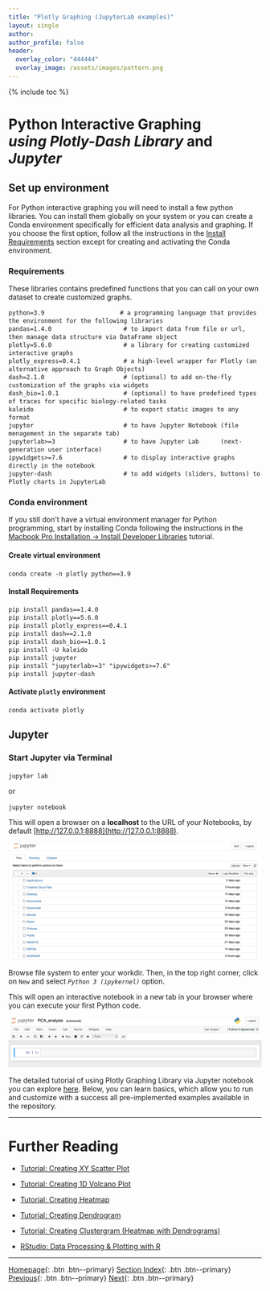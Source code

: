 ```yaml
---
title: "Plotly Graphing (JupyterLab examples)"
layout: single
author:
author_profile: false
header:
  overlay_color: "444444"
  overlay_image: /assets/images/pattern.png
---
```


{% include toc %}

# Python Interactive Graphing <br>*using Plotly-Dash Library* and *Jupyter*

## Set up environment

For Python interactive graphing you will need to install a few python libraries. You can install them globally on your system or you can create a Conda environment specifically for efficient data analysis and graphing. If you choose the first option, follow all the instructions in the [Install Requirements]() section except for creating and activating the Conda environment.

### Requirements
These libraries contains predefined functions that you can call on your own dataset to create customized graphs.
```
python=3.9                     # a programming language that provides the environment for the following libraries
pandas=1.4.0                    # to import data from file or url, then manage data structure via DataFrame object
plotly=5.6.0                    # a library for creating customized interactive graphs
plotly_express=0.4.1            # a high-level wrapper for Plotly (an alternative approach to Graph Objects)
dash=2.1.0                      # (optional) to add on-the-fly customization of the graphs via widgets
dash_bio=1.0.1                  # (optional) to have predefined types of traces for specific biology-related tasks
kaleido                         # to export static images to any format
jupyter                         # to have Jupyter Notebook (file menagement in the separate tab)
jupyterlab>=3                   # to have Jupyter Lab      (next-generation user interface)
ipywidgets>=7.6                 # to display interactive graphs directly in the notebook
jupyter-dash                    # to add widgets (sliders, buttons) to Plotly charts in JupyterLab
```


### Conda environment

If you still don't have a virtual environment manager for Python programming, start by installing Conda following the instructions in the [Macbook Pro Installation &rarr; Install Developer Libraries](https://bioinformaticsworkbook.org/100days/MacbookProInstallation#install-conda) tutorial.

#### Create virtual environment

`conda create -n plotly python==3.9`

#### Install Requirements

```
pip install pandas==1.4.0
pip install plotly==5.6.0
pip install plotly_express==0.4.1
pip install dash==2.1.0
pip install dash_bio==1.0.1
pip install -U kaleido
pip install jupyter
pip install "jupyterlab>=3" "ipywidgets>=7.6"
pip install jupyter-dash
```

#### Activate `plotly` environment

`conda activate plotly`

## Jupyter

### Start Jupyter via Terminal

`jupyter lab`

or

`jupyter notebook`

This will open a browser on a **localhost** to the URL of your Notebooks, by default [http://127.0.0.1:8888](http://127.0.0.1:8888).

![Jupyter_files_menager](assets/images/files_menager.png)

Browse file system to enter your workdir. Then, in the top right corner, click on `New` and select *`Python 3 (ipykernel)`* option.

This will open an interactive notebook in a new tab in your browser where you can execute your first Python code.

![Jupyter_first_notebok](assets/images/first_notebook.png)

The detailed tutorial of using Plotly Graphing Library via Jupyter notebook you can explore [here](https://plotly.com/python/ipython-notebook-tutorial/). Below, you can learn basics, which allow you to run and customize with a success all pre-implemented examples available in the repository.









___
# Further Reading
* [Tutorial: Creating XY Scatter Plot](02B-4-plotly-tutorial-scatter-plot)
* [Tutorial: Creating 1D Volcano Plot](02B-5-plotly-tutorial-volcano-plot)
* [Tutorial: Creating Heatmap](02B-6-plotly-tutorial-heatmap-plot)
* [Tutorial: Creating Dendrogram](02B-7-plotly-tutorial-dendrogram-plot)
* [Tutorial: Creating Clustergram (Heatmap with Dendrograms)](02B-8-plotly-tutorial-clustergram-plot)

* [RStudio: Data Processing & Plotting with R](02C-0-graphing-with-rstudio)


___

[Homepage](../index.md){: .btn  .btn--primary}
[Section Index](00-DataVisualization-LandingPage){: .btn  .btn--primary}
[Previous](02B-3-plotly-examples-as-local-server){: .btn  .btn--primary}
[Next](02B-4-plotly-tutorial-scatter-plot){: .btn  .btn--primary}
